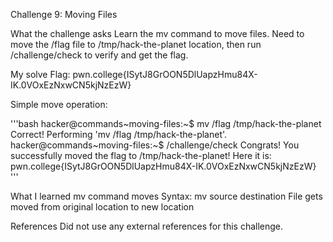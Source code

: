 Challenge 9: Moving Files

What the challenge asks
Learn the mv command to move files. Need to move the /flag file to /tmp/hack-the-planet location, then run /challenge/check to verify and get the flag.

My solve
Flag: pwn.college{ISytJ8GrOON5DlUapzHmu84X-IK.0VOxEzNxwCN5kjNzEzW}

Simple move operation:

'''bash
hacker@commands~moving-files:~$ mv /flag /tmp/hack-the-planet
Correct! Performing 'mv /flag /tmp/hack-the-planet'.
hacker@commands~moving-files:~$ /challenge/check
Congrats! You successfully moved the flag to /tmp/hack-the-planet! Here it is:
pwn.college{ISytJ8GrOON5DlUapzHmu84X-IK.0VOxEzNxwCN5kjNzEzW}
'''

What I learned
mv command moves
Syntax: mv source destination
File gets moved from original location to new location

References
Did not use any external references for this challenge.
